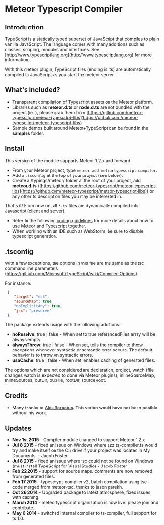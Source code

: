 # Meteor Typescript Compiler

## Introduction

TypeScript is a statically typed superset of JavaScript that compiles to plain vanilla JavaScript. The language comes with many additions such as classes, scoping, modules and interfaces. See [http://www.typescriptlang.org](http://www.typescriptlang.org) for more information.

With this meteor plugin, TypeScript files (ending is .ts) are automatically compiled to JavaScript as you start the meteor server.

## What's included?

* Transparent compilation of Typescript assets on the Meteor platform.
* Libraries such as **meteor.d.ts** or **node.d.ts** are not bundled with the project (ie. ), please grab them from [https://github.com/meteor-typescript/meteor-typescript-libs](https://github.com/meteor-typescript/meteor-typescript-libs).
* Sample demos built around Meteor+TypeScript can be found in the **samples** folder.

## Install

This version of the module supports Meteor 1.2.x and forward.

* From your Meteor project, type `meteor add meteortypescript:compiler`.
* Add a `.tsconfig` at the top of your project (see below).
* Create a /typings/meteor/ folder at the root of your project, add **meteor.d.ts** ([https://github.com/meteor-typescript/meteor-typescript-libs](https://github.com/meteor-typescript/meteor-typescript-libs)) or any other ts description files you may be interested in.

That's it! From now on, all `*.ts` files are dynamically compiled into Javascript (client and server).

* Refer to the following [coding guidelines](https://github.com/meteor-typescript/meteor-typescript-libs#usage-collections) for more details about how to use Meteor and Typescript together.
* When working with an IDE such as WebStorm, be sure to disable typescript generation.

## .tsconfig

With a few exceptions, the options in this file are the same as the tsc command line parameters (https://github.com/Microsoft/TypeScript/wiki/Compiler-Options).

For instance:

```json
 {
    "target": "es5",
    "sourceMap": true
    "noImplicitAny": true,
    "jsx": "preserve"
 }
 ```

The package extends usage with the following additions:

* **noResolve**: true | false - When set to true referencedFiles array will be always empty.
* **alwaysThrow**: true | false - When set, tells the compiler to throw exceptions whenever syntactic or semantic error occurs. The default behavior is to throw on syntactic errors.
* **usaCache**: true | false - When set, enables caching of generated files.

The options which are not considered are declaration, project, watch (file changes watch is expected to done via Meteor plugins), inlineSourceMap, inlineSources, outDir, outFile, rootDir, sourceRoot.


## Credits

* Many thanks to [Alex Barbatus](https://github.com/jasonparekh). This verion would have not been posible without his work.

## Updates
* **Nov 1st 2015** - Compiler module changed to support Meteor 1.2.x
* **Jul 8 2015** - fixed an issue on Windows where zzz.ts-compiler.ts would try and make itself on the C:\ drive if your project was located in My Documents. - Jacob Foster
* **Jul 8 2015** - fixed an issue where tsc could not be found on Windows (must install TypeScript for Visual Studio) - Jacob Foster
* **Feb 22 2015** - support for source maps. comments are now removed from generated files.
* **Feb 17 2015** - typescrypt-compiler v2, batch compilation using tsc - code merged from meteor-tsc, thanks to jason parekh.
* **Oct 26 2014** - Upgraded package to latest atmosphere, fixed issues with caching.
* **March 2014** - meteortypescript organization is now live. please join and contribute.
* **May 6 2014** - switched internal compiler to ts-compiler, full support for ts 1.0.
